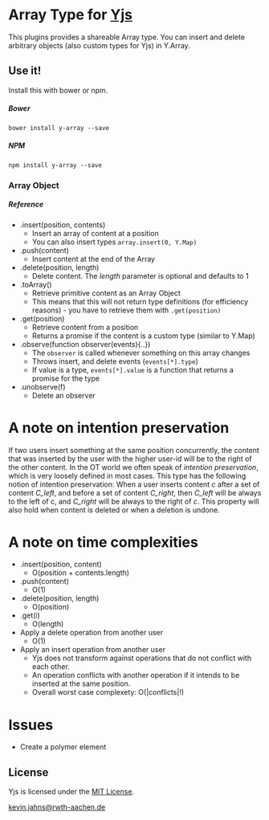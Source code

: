 
# Array Type for [Yjs](https://github.com/y-js/yjs)

This plugins provides a shareable Array type. You can insert and delete arbitrary objects (also custom types for Yjs) in Y.Array.

## Use it!
Install this with bower or npm.

##### Bower
```
bower install y-array --save
```

##### NPM
```
npm install y-array --save
```

### Array Object

##### Reference

* .insert(position, contents)
  * Insert an array of content at a position
  * You can also insert types `array.insert(0, Y.Map)`
* .push(content)
  * Insert content at the end of the Array
* .delete(position, length)
  * Delete content. The *length* parameter is optional and defaults to 1
* .toArray()
  * Retrieve primitive content as an Array Object
  * This means that this will not return type definitions (for efficiency reasons) - you have to retrieve them with `.get(position)`
* .get(position)
  * Retrieve content from a position
  * Returns a promise if the content is a custom type (similar to Y.Map)
* .observe(function observer(events){..})
  * The `observer` is called whenever something on this array changes
  * Throws insert, and delete events (`events[*].type`)
  * If value is a type, `events[*].value` is a function that returns a promise for the type
* .unobserve(f)
  * Delete an observer


# A note on intention preservation
If two users insert something at the same position concurrently, the content that was inserted by the user with the higher user-id will be to the right of the other content. In the OT world we often speak of *intention preservation*, which is very loosely defined in most cases. This type has the following notion of intention preservation: When a user inserts content *c* after a set of content *C_left*, and before a set of content *C_right*, then *C_left* will be always to the left of c, and *C_right* will be always to the right of *c*. This property will also hold when content is deleted or when a deletion is undone.

# A note on time complexities
* .insert(position, content)
  * O(position + contents.length)
* .push(content)
  * O(1)
* .delete(position, length)
  * O(position)
* .get(i)
  * O(length)
* Apply a delete operation from another user
  * O(1)
* Apply an insert operation from another user
  * Yjs does not transform against operations that do not conflict with each other.
  * An operation conflicts with another operation if it intends to be inserted at the same position.
  * Overall worst case complexety: O(|conflicts|!)

# Issues
* Create a polymer element

## License
Yjs is licensed under the [MIT License](./LICENSE).

<kevin.jahns@rwth-aachen.de>